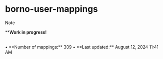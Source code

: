 # borno-user-mappings
> [!NOTE]
> ****Work in progress!**

<br>
• **Number of mappings:** 309  
• **Last updated:** August 12, 2024 11:41 AM  
